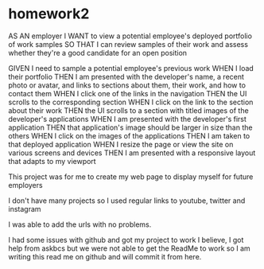 # homework2

AS AN employer
I WANT to view a potential employee's deployed portfolio of work samples
SO THAT I can review samples of their work and assess whether they're a good candidate for an open position


GIVEN I need to sample a potential employee's previous work
WHEN I load their portfolio
THEN I am presented with the developer's name, a recent photo or avatar, and links to sections about them, their work, and how to contact them
WHEN I click one of the links in the navigation
THEN the UI scrolls to the corresponding section
WHEN I click on the link to the section about their work
THEN the UI scrolls to a section with titled images of the developer's applications
WHEN I am presented with the developer's first application
THEN that application's image should be larger in size than the others
WHEN I click on the images of the applications
THEN I am taken to that deployed application
WHEN I resize the page or view the site on various screens and devices
THEN I am presented with a responsive layout that adapts to my viewport

This project was for me to create my web page to display myself for future employers 

I don't have many projects so I used regular links to youtube, twitter and instagram 

I was able to add the urls with no problems. 

I had some issues with github and got my project to work I believe, I got help from askbcs but we were not able to get the ReadMe to work so I am writing this read me on github and will commit it from here. 

